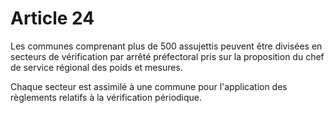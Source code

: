 # Article 24

Les communes comprenant plus de 500 assujettis peuvent être divisées en secteurs de vérification par arrêté préfectoral pris sur la proposition du chef de service régional des poids et mesures.

Chaque secteur est assimilé à une commune pour l'application des règlements relatifs à la vérification périodique.
